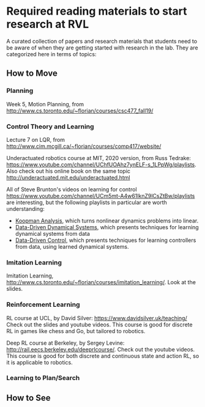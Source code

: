 # Required reading materials to start research at RVL
A curated collection of papers and research materials that students need to be aware of when they are getting started with research in the lab. They are categorized here in terms of topics:

## How to Move

### Planning
Week 5, Motion Planning, from http://www.cs.toronto.edu/~florian/courses/csc477_fall19/  

### Control Theory and Learning
Lecture 7 on LQR, from http://www.cim.mcgill.ca/~florian/courses/comp417/website/  

Underactuated robotics course at MIT, 2020 version, from Russ Tedrake: https://www.youtube.com/channel/UChfUOAhz7ynELF-s_1LPpWg/playlists. Also check out his online book on the same topic http://underactuated.mit.edu/underactuated.html

All of Steve Brunton's videos on learning for control https://www.youtube.com/channel/UCm5mt-A4w61lknZ9lCsZtBw/playlists are interesting, but the following playlists in particular are worth understanding: 
* [Koopman Analysis](https://www.youtube.com/watch?v=K5CRbC4yqnk&list=PLMrJAkhIeNNSVXUvppZTYNHKQUD-oWys9), which turns nonlinear dynamics problems into linear. 
* [Data-Driven Dynamical Systems](https://www.youtube.com/watch?v=Kap3TZwAsv0&list=PLMrJAkhIeNNR6DzT17-MM1GHLkuYVjhyt), which presents techniques for learning dynamical systems from data
* [Data-Driven Control](https://www.youtube.com/watch?v=oulLR06lj_E&list=PLMrJAkhIeNNQkv98vuPjO2X2qJO_UPeWR), which presents techniques for learning controllers from data, using learned dynamical systems.


### Imitation Learning
Imitation Learning, http://www.cs.toronto.edu/~florian/courses/imitation_learning/. Look at the slides. 

### Reinforcement Learning
RL course at UCL, by David Silver: https://www.davidsilver.uk/teaching/ Check out the slides and youtube videos. This course is good for discrete RL in games like chess and Go, but tailored to robotics.

Deep RL course at Berkeley, by Sergey Levine: http://rail.eecs.berkeley.edu/deeprlcourse/. Check out the youtube videos. This course is good for both discrete and continuous state and action RL, so it is applicable to robotics.

### Learning to Plan/Search
 

## How to See
